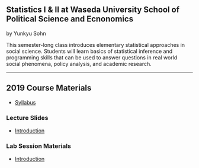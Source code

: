## Statistics I & II at Waseda University School of Political Science and Ecnonomics

by Yunkyu Sohn

This semester-long class introduces elementary statistical approaches in social science. Students will learn basics of statistical inference and programming skills that can be used to answer questions in real world social phenomena, policy analysis, and academic research.

---

## 2019 Course Materials

* [Syllabus](./2019S/)

### Lecture Slides

* [Introduction](./2019S/)

### Lab Session Materials

* [Introduction](./2019S/2019S_Statistics1_SOHN_lab01.zip)
